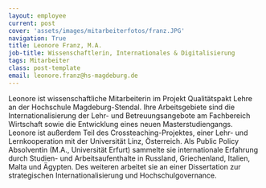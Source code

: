 ```yaml
---
layout: employee
current: post
cover: 'assets/images/mitarbeiterfotos/franz.JPG'
navigation: True
title: Leonore Franz, M.A.
job-title: Wissenschaftlerin, Internationales & Digitalisierung
tags: Mitarbeiter
class: post-template
email: leonore.franz@hs-magdeburg.de
---
```

  
Leonore ist wissenschaftliche Mitarbeiterin im Projekt Qualitätspakt Lehre an der Hochschule Magdeburg-Stendal. Ihre Arbeitsgebiete sind die Internationalisierung der Lehr- und Betreuungsangebote am Fachbereich Wirtschaft sowie die Entwicklung eines neuen Masterstudiengangs. Leonore ist außerdem Teil des Crossteaching-Projektes, einer Lehr- und Lernkooperation mit der Universität Linz, Österreich. Als Public Policy Absolventin (M.A., Universität Erfurt) sammelte sie internationale Erfahrung durch Studien- und Arbeitsaufenthalte in Russland, Griechenland, Italien, Malta und Ägypten. Des weiteren arbeitet sie an einer Dissertation zur strategischen Internationalisierung und Hochschulgovernance.

